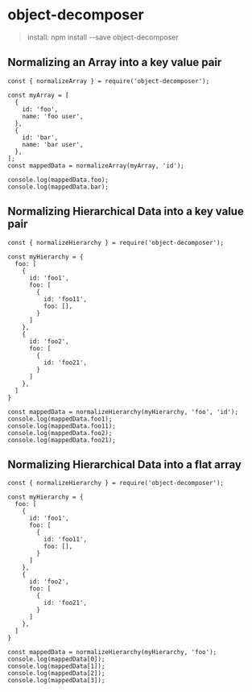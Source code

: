 # object-decomposer

> install: npm install --save object-decomposer

## Normalizing an Array into a key value pair

```
const { normalizeArray } = require('object-decomposer');

const myArray = [
  {
    id: 'foo',
    name: 'foo user',
  },
  {
    id: 'bar',
    name: 'bar user',
  },
];
const mappedData = normalizeArray(myArray, 'id');

console.log(mappedData.foo);
console.log(mappedData.bar);
```

## Normalizing Hierarchical Data into a key value pair

```
const { normalizeHierarchy } = require('object-decomposer');

const myHierarchy = {
  foo: [
    {
      id: 'foo1',
      foo: [
        {
          id: 'foo11',
          foo: [],
        }
      ]
    },
    {
      id: 'foo2',
      foo: [
        {
          id: 'foo21',
        }
      ]
    },
  ]
}

const mappedData = normalizeHierarchy(myHierarchy, 'foo', 'id');
console.log(mappedData.foo1);
console.log(mappedData.foo11);
console.log(mappedData.foo2);
console.log(mappedData.foo21);
```

## Normalizing Hierarchical Data into a flat array

```
const { normalizeHierarchy } = require('object-decomposer');

const myHierarchy = {
  foo: [
    {
      id: 'foo1',
      foo: [
        {
          id: 'foo11',
          foo: [],
        }
      ]
    },
    {
      id: 'foo2',
      foo: [
        {
          id: 'foo21',
        }
      ]
    },
  ]
}

const mappedData = normalizeHierarchy(myHierarchy, 'foo');
console.log(mappedData[0]);
console.log(mappedData[1]);
console.log(mappedData[2]);
console.log(mappedData[3]);
```